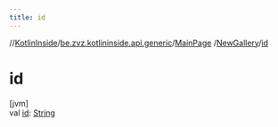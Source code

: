 ```yaml
---
title: id
---
```

//[KotlinInside](../../../../index.html)/[be.zvz.kotlininside.api.generic](../../index.html)/[MainPage](../index.html)
/[NewGallery](index.html)/[id](id.html)

# id

[jvm]\
val [id](id.html): [String](https://kotlinlang.org/api/latest/jvm/stdlib/kotlin/-string/index.html)





